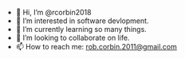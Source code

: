 - 👋 Hi, I’m @rcorbin2018
- 👀 I’m interested in software devlopment.
- 🌱 I’m currently learning so many things.
- 💞️ I’m looking to collaborate on life.
- 📫 How to reach me: rob.corbin.2011@gmail.com

<!---
rcorbin2018/rcorbin2018 is a ✨ special ✨ repository because its `README.md` (this file) appears on your GitHub profile.
You can click the Preview link to take a look at your changes.
--->
